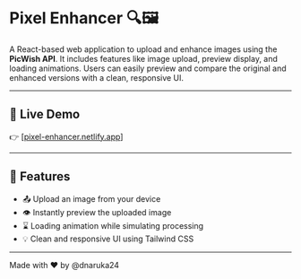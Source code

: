 # Pixel Enhancer 🔍🖼️

A React-based web application to upload and enhance images using the **PicWish API**. It includes features like image upload, preview display, and loading animations. Users can easily preview and compare the original and enhanced versions with a clean, responsive UI.

---

## 🔗 Live Demo

👉 [[pixel-enhancer.netlify.app](https://pixel-enhancer.netlify.app/)]

---

## 🚀 Features

- 📤 Upload an image from your device
- 👁️ Instantly preview the uploaded image
- ⌛ Loading animation while simulating processing
- 💡 Clean and responsive UI using Tailwind CSS

---

Made with ❤️ by @dnaruka24
